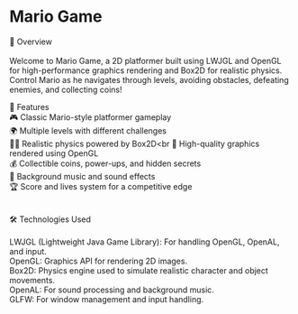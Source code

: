 

<h1>Mario Game</h1>

📜 Overview<br><br>
Welcome to Mario Game, a 2D platformer built using LWJGL and OpenGL for high-performance graphics rendering and Box2D for realistic physics. Control Mario as he navigates through levels, avoiding obstacles, defeating enemies, and collecting coins!

🚀 Features<br>
🎮 Classic Mario-style platformer gameplay<br>
🌍 Multiple levels with different challenges<br>
🏃‍♂️ Realistic physics powered by Box2D<br
🎨 High-quality graphics rendered using OpenGL<br>
💰 Collectible coins, power-ups, and hidden secrets<br>
🎵 Background music and sound effects<br>
🏆 Score and lives system for a competitive edge<br><br><br>
🛠️ Technologies Used<br><br>
LWJGL (Lightweight Java Game Library): For handling OpenGL, OpenAL, and input.<br>
OpenGL: Graphics API for rendering 2D images.<br>
Box2D: Physics engine used to simulate realistic character and object movements.<br>
OpenAL: For sound processing and background music.<br>
GLFW: For window management and input handling.<br>
